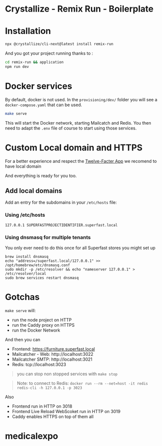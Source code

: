 # Crystallize - Remix Run - Boilerplate

# Installation

```bash
npx @crystallize/cli-next@latest install remix-run
```

And you got your project running thanks to :

```bash
cd remix-run && application
npm run dev
```

# Docker services

By default, docker is not used.
In the `provisioning/dev/` folder you will see a `docker-compose.yaml` that can be used.

```bash
make serve
```

This will start the Docker network, starting Mailcatch and Redis.
You then need to adapt the `.env` file of course to start using those services.

# Custom Local domain and HTTPS

For a better experience and respect the [Twelve-Facter App](https://12factor.net/dev-prod-parity) we recomend to have local domain

And everything is ready for you too.

## Add local domains

Add an entry for the subdomains in your `/etc/hosts` file:

### Using /etc/hosts

```
127.0.0.1 SUPERFASTPROJECTIDENTIFIER.superfast.local
```

### Using dnsmasq for multiple tenants

You only ever need to do this once for all Superfast stores you might set up

```
brew install dnsmasq
echo "address=/superfast.local/127.0.0.1" >> /opt/homebrew/etc/dnsmasq.conf
sudo mkdir -p /etc/resolver && echo "nameserver 127.0.0.1" > /etc/resolver/local
sudo brew services restart dnsmasq
```

# Gotchas

`make serve` will:

-   run the node project on HTTP
-   run the Caddy proxy on HTTPS
-   run the Docker Network

And then you can

-   Frontend: https://furniture.superfast.local
-   Mailcatcher - Web: http://localhost:3022
-   Mailcatcher SMTP: http://localhost:3021
-   Redis: tcp://localhost:3023

> you can stop non stopped services with `make stop`

> Note: to connect to Redis: `docker run --rm --net=host -it redis redis-cli -h 127.0.0.1 -p 3023`

Also

-   Frontend run in HTTP on 3018
-   Frontend Live Reload WebScoket run in HTTP on 3019
-   Caddy enables HTTPS on top of them all
# medicalexpo
